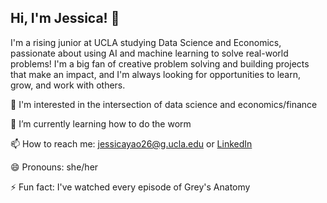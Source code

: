## Hi, I'm Jessica! 👋

I'm a rising junior at UCLA studying Data Science and Economics, passionate about using AI and machine learning to solve real-world problems! I'm a big fan of creative problem solving and building projects that make an impact, and I'm always looking for opportunities to learn, grow, and work with others.

🔭 I'm interested in the intersection of data science and economics/finance

🌱 I’m currently learning how to do the worm

📫 How to reach me: jessicayao26@g.ucla.edu or [LinkedIn](https://www.linkedin.com/in/jessica-yao5/)

😄 Pronouns: she/her

⚡ Fun fact: I've watched every episode of Grey's Anatomy


<!--
**jyao46/jyao46** is a ✨ _special_ ✨ repository because its `README.md` (this file) appears on your GitHub profile.

Here are some ideas to get you started:

- 🔭 I’m currently working on ...
- 🌱 I’m currently learning ...
- 👯 I’m looking to collaborate on ...
- 🤔 I’m looking for help with ...
- 💬 Ask me about ...
- 📫 How to reach me: ...
- 😄 Pronouns: ...
- ⚡ Fun fact: ...
-->
